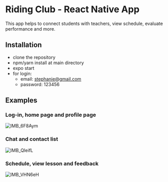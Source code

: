 # Riding Club - React Native App
This app helps to connect students with teachers, view schedule, evaluate performance and more.

## Installation
- clone the repository
- npm/yarn install at main directory
- expo start
- for login:
  - email: stephanie@gmail.com
  - password: 123456

## Examples
### Log-in, home page and profile page
![IMB_6F8Aym](https://user-images.githubusercontent.com/72739655/126911949-13ae1cae-e85c-409b-9057-cd281c9dece0.gif)

### Chat and contact list
![IMB_QIeifL](https://user-images.githubusercontent.com/72739655/126911996-6a4a0999-d901-4a63-99b0-9f127cfe42c1.gif)

### Schedule, view lesson and feedback
![IMB_VHN6eH](https://user-images.githubusercontent.com/72739655/126912015-56169043-a416-492a-8a24-b9525bbd72dd.gif)

